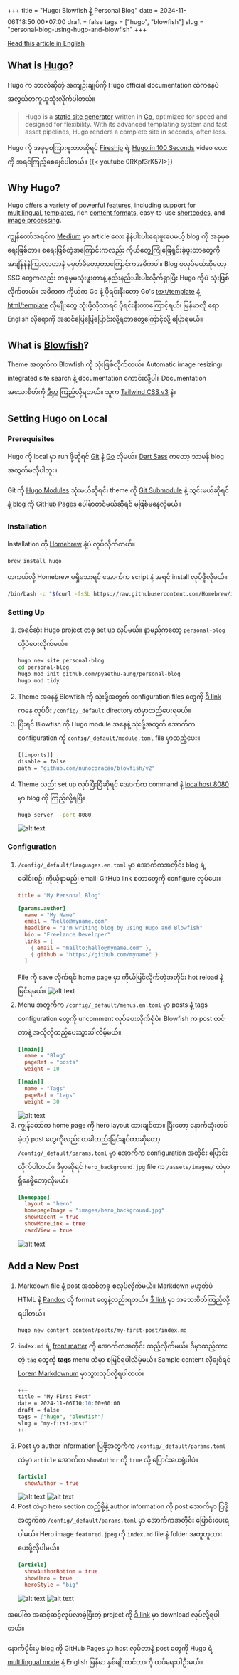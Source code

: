 +++
title = "Hugo၊ Blowfish နဲ့ Personal Blog"
date = 2024-11-06T18:50:00+07:00
draft = false
tags = ["hugo", "blowfish"]
slug = "personal-blog-using-hugo-and-blowfish"
+++

[Read this article in English](/posts/my-personal-blog-using-hugo-and-blowfish)

## What is [Hugo](https://gohugo.io/)?
Hugo က ဘာလဲဆိုတဲ့ အကျဉ်းချုပ်ကို Hugo official documentation ထဲကနေပဲ အလွယ်တကူယူသုံးလိုက်ပါတယ်။
> Hugo is a [static site generator](https://en.wikipedia.org/wiki/Static_site_generator) written in [Go](https://go.dev/), optimized for speed and designed for flexibility. With its advanced templating system and fast asset pipelines, Hugo renders a complete site in seconds, often less.

Hugo ကို အခုမှစကြားဖူးတာဆိုရင် [Fireship](https://www.youtube.com/@Fireship) ရဲ့ [Hugo in 100 Seconds](https://www.youtube.com/watch?v=0RKpf3rK57I) video လေးကို အရင်ကြည့်စေချင်ပါတယ်။
{{< youtube 0RKpf3rK57I>}}

## Why Hugo?
Hugo offers a variety of powerful [features](https://gohugo.io/about/features/), including support for [multilingual](https://gohugo.io/content-management/multilingual/), [templates](https://gohugo.io/templates/introduction/), rich [content formats](https://gohugo.io/content-management/formats/), easy-to-use [shortcodes](https://gohugo.io/content-management/shortcodes/), and [image processing](https://gohugo.io/content-management/image-processing/).

ကျွန်တော်အရင်က [Medium](https://medium.com/@pyaethuaung) မှာ article လေး နဲနဲပါးပါးရေးဖူးပေမယ့် blog ကို အခုမှစရေးဖြစ်တာ။ စရေးဖြစ်တဲ့အကြောင်းကလည်း ကိုယ်တွေ့ကြုံဖြေရှင်းခဲ့ဖူးတာတွေကို အချိန်နဲနဲကြာလာတာနဲ့ မမှတ်မိတော့တာကြောင့်ကအဓိကပါ။
Blog စလုပ်မယ်ဆိုတော့ SSG တွေကလည်း တခုမှမသုံးဖူးတာနဲ့ နည်းနည်းပါးပါးလိုက်ရှာပြီး Hugo ကိုပဲ သုံးဖြစ်လိုက်တယ်။ အဓိကက ကိုယ်က Go နဲ့ ပိုရင်းနီးတော့ Go's [text/template](https://pkg.go.dev/text/template) နဲ့ [html/template](https://pkg.go.dev/html/template) လိုမျိုးတွေ သုံးဖို့လိုလာရင် ပိုရင်းနီးတာကြောင့်ရယ်၊ မြန်မာလို ရော English လိုရောကို အဆင်ပြေပြေပြောင်းလို့ရတာတွေကြောင့်လို့ ပြောရမယ်။

## What is [Blowfish](https://blowfish.page/)?
Theme အတွက်က Blowfish ကို သုံးဖြစ်လိုက်တယ်။ Automatic image resizing၊ integrated site search နဲ့ documentation ကောင်းလို့ပါ။ Documentation အသေးစိတ်ကို [ဒီမှာ]((https://blowfish.page/docs/welcome/)) ကြည့်လို့ရတယ်။ သူက [Tailwind CSS v3](https://tailwindcss.com/blog/tailwindcss-v3) နဲ့။

## Setting Hugo on Local
### Prerequisites
Hugo ကို local မှာ run ဖို့ဆိုရင် [Git](https://git-scm.com/book/en/v2/Getting-Started-Installing-Git) နဲ့ [Go](https://go.dev/doc/install) လိုမယ်။ [Dart Sass](https://gohugo.io/hugo-pipes/transpile-sass-to-css/#dart-sass) ကတော့ သာမန် blog အတွက်မလိုပါဘူး။

Git ကို [Hugo Modules](https://gohugo.io/hugo-modules/) သုံးမယ်ဆိုရင်၊ theme ကို [Git Submodule](https://git-scm.com/book/en/v2/Git-Tools-Submodules) နဲ့ သွင်းမယ်ဆိုရင်နဲ့ blog ကို [GitHub Pages](https://pages.github.com/) ပေါ်မှာတင်မယ်ဆိုရင် မဖြစ်မနေလိုမယ်။

### Installation
Installation ကို [Homebrew](https://brew.sh/) နဲ့ပဲ လုပ်လိုက်တယ်။
```bash
brew install hugo
```
တကယ်လို့ Homebrew မရှိသေးရင် အောက်က script နဲ့ အရင် install လုပ်ဖို့လိုမယ်။
```bash
/bin/bash -c "$(curl -fsSL https://raw.githubusercontent.com/Homebrew/install/HEAD/install.sh)"
```

### Setting Up
1. အရင်ဆုံး Hugo project တခု set up လုပ်မယ်။ နာမည်ကတော့ `personal-blog` လို့ပဲပေးလိုက်မယ်။
    ```bash
    hugo new site personal-blog
    cd personal-blog
    hugo mod init github.com/pyaethu-aung/personal-blog
    hugo mod tidy
    ```
2. Theme အနေနဲ့ Blowfish ကို သုံးဖို့အတွက် configuration files တွေကို [ဒီ link](https://minhaskamal.github.io/DownGit/#/home?url=https://github.com/nunocoracao/blowfish/tree/main/config/_default) ကနေ လုပ်ပီး `/config/_default` directory ထဲမှာထည့်ပေးရမယ်။
3. ပြီးရင် Blowfish ကို Hugo module အနေနဲ့ သုံးဖို့အတွက် အောက်က configuration ကို `config/_default/module.toml` file မှာထည့်ပေး။
    ```bash
    [[imports]]
    disable = false
    path = "github.com/nunocoracao/blowfish/v2"
    ```
4. Theme လည်း set up လုပ်ပြီးပြီဆိုရင် အောက်က command နဲ့ [localhost 8080](http://localhost:8080/)  မှာ blog ကို ကြည့်လို့ရပြီ။
    ```bash
    hugo server --port 8080
    ```
    ![alt text](images/screenshots/001.png "Home page after initial set up")


### Configuration
1. `/config/_default/languages.en.toml` မှာ အောက်ကအတိုင်း blog ရဲ့ ခေါင်းစဉ်၊ ကိုယ့်နာမည်၊ email၊ GitHub link စတာတွေကို configure လုပ်ပေး။
    ```toml
    title = "My Personal Blog"

    [params.author]
      name = "My Name"
      email = "hello@myname.com"
      headline = "I'm writing blog by using Hugo and Blowfish"
      bio = "Freelance Developer"
      links = [
        { email = "mailto:hello@myname.com" },
        { github = "https://github.com/myname" }
      ]
    ```
    File ကို save လိုက်ရင် home page မှာ ကိုယ်ပြင်လိုက်တဲ့အတိုင်း hot reload နဲ့ မြင်ရမယ်။
    ![alt text](images/screenshots/002.png "Home page after changing `languages.en.toml`")
2. Menu အတွက်က `/config/_default/menus.en.toml` မှာ posts နဲ့ tags configuration တွေကို uncomment လုပ်ပေးလိုက်ရုံပဲ။ Blowfish က post တင်တာနဲ့ အလိုလိုထည့်ပေးသွားပါလိမ့်မယ်။
    ```toml
    [[main]]
      name = "Blog"
      pageRef = "posts"
      weight = 10

    [[main]]
      name = "Tags"
      pageRef = "tags"
      weight = 30
    ```
    ![alt text](images/screenshots/003.png "Home page after changing `menus.en.toml`")
3. ကျွန်တော်က home page ကို hero layout ထားချင်တာ။ ပြီးတော့ နောက်ဆုံးတင်ခဲ့တဲ့ post တွေကိုလည်း တခါတည်းမြင်ချင်တာဆိုတော့ `/config/_default/params.toml` မှာ အောက်က configuration အတိုင်း ပြောင်းလိုက်ပါတယ်။ ဒီမှာဆိုရင် `hero_background.jpg` file က `/assets/images/` ထဲမှာရှိနေဖို့တော့လိုမယ်။
    ```toml
    [homepage]
      layout = "hero"
      homepageImage = "images/hero_background.jpg"
      showRecent = true
      showMoreLink = true
      cardView = true
    ```
    ![alt text](images/screenshots/004.png "Home page after changing `params.toml`")

## Add a New Post
1. Markdown file နဲ့ post အသစ်တခု စလုပ်လိုက်မယ်။ Markdown မဟုတ်ပဲ HTML နဲ့ [Pandoc](https://gohugo.io/content-management/formats/#pandoc) လို format တွေနဲ့လည်းရတယ်။ [ဒီ link](https://gohugo.io/content-management/formats) မှာ အသေးစိတ်ကြည့်လို့ရပါတယ်။
    ```shell
    hugo new content content/posts/my-first-post/index.md
    ```
2. `index.md` ရဲ့ [front matter](https://gohugo.io/content-management/front-matter/) ကို အောက်ကအတိုင်း ထည့်လိုက်မယ်။ ဒီမှာထည့်ထားတဲ့ `tag` တွေကို **tags** menu ထဲမှာ စမြင်ရပါလိမ့်မယ်။ Sample content လိုချင်ရင် [Lorem Markdownum](https://jaspervdj.be/lorem-markdownum/) မှာသွားလုပ်လို့ရပါတယ်။
    ```md
    +++
    title = "My First Post"
    date = 2024-11-06T10:10:00+00:00
    draft = false
    tags = ["hugo", "blowfish"]
    slug = "my-first-post"
    +++
    ```
3. Post မှာ author information ပြဖို့အတွက်က `/config/_default/params.toml` ထဲမှာ `article` အောက်က `showAuthor` ကို `true` လို့ ပြောင်းပေးရုံပါပဲ။
    ```toml
    [article]
      showAuthor = true
    ```
    ![alt text](images/screenshots/005.png "Home page after adding a new post")
    ![alt text](images/screenshots/006.png "New post")
4. Post ထဲမှာ hero section ထည့်ဖို့နဲ့ author information ကို post အောက်မှာ ပြဖို့အတွက်က `/config/_default/params.toml` မှာ အောက်ကအတိုင်း ပြောင်းပေးရပါမယ်။ Hero image `featured.jpeg` ကို `index.md` file နဲ့ folder အတူတူထားပေးဖို့လိုပါမယ်။
    ```toml
    [article]
      showAuthorBottom = true
      showHero = true
      heroStyle = "big"
    ```
    ![alt text](images/screenshots/007.png "New post with hero image")
    ![alt text](images/screenshots/008.png "Home list item with hero image")

အပေါ်က အဆင့်ဆင့်လုပ်လာခဲ့ပြီးတဲ့ project ကို [ဒီ link](https://pyaethu-aung.github.io/personal-blog/files/personal-blog.zip) မှာ download လုပ်လို့ရပါတယ်။

နောက်ပိုင်းမှ blog ကို GitHub Pages မှာ host လုပ်တာနဲ့ post တွေကို Hugo ရဲ့ [multilingual mode](https://gohugo.io/content-management/multilingual) နဲ့ English မြန်မာ နှစ်မျိုးတင်တာကို ထပ်ရေးပါဦးမယ်။
